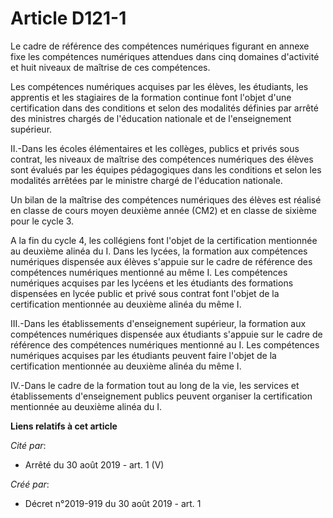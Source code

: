 # Article D121-1

Le cadre de référence des compétences numériques figurant en annexe fixe les compétences numériques attendues dans cinq
domaines d'activité et huit niveaux de maîtrise de ces compétences.

Les compétences numériques acquises par les élèves, les étudiants, les apprentis et les stagiaires de la formation continue
font l'objet d'une certification dans des conditions et selon des modalités définies par arrêté des ministres chargés de
l'éducation nationale et de l'enseignement supérieur.

II.-Dans les écoles élémentaires et les collèges, publics et privés sous contrat, les niveaux de maîtrise des compétences
numériques des élèves sont évalués par les équipes pédagogiques dans les conditions et selon les modalités arrêtées par le
ministre chargé de l'éducation nationale.

Un bilan de la maîtrise des compétences numériques des élèves est réalisé en classe de cours moyen deuxième année (CM2) et en
classe de sixième pour le cycle 3.

A la fin du cycle 4, les collégiens font l'objet de la certification mentionnée au deuxième alinéa du I. Dans les lycées, la
formation aux compétences numériques dispensée aux élèves s'appuie sur le cadre de référence des compétences numériques
mentionné au même I. Les compétences numériques acquises par les lycéens et les étudiants des formations dispensées en lycée
public et privé sous contrat font l'objet de la certification mentionnée au deuxième alinéa du même I.

III.-Dans les établissements d'enseignement supérieur, la formation aux compétences numériques dispensée aux étudiants
s'appuie sur le cadre de référence des compétences numériques mentionné au I. Les compétences numériques acquises par les
étudiants peuvent faire l'objet de la certification mentionnée au deuxième alinéa du même I.

IV.-Dans le cadre de la formation tout au long de la vie, les services et établissements d'enseignement publics peuvent
organiser la certification mentionnée au deuxième alinéa du I.

**Liens relatifs à cet article**

_Cité par_:

  - Arrêté du 30 août 2019 - art. 1 (V)

_Créé par_:

  - Décret n°2019-919 du 30 août 2019 - art. 1

